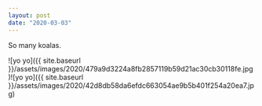 ```yaml
---
layout: post
date: "2020-03-03"
---
```


So many koalas.

![yo yo]({{ site.baseurl }}/assets/images/2020/479a9d3224a8fb2857119b59d21ac30cb30118fe.jpg)![yo yo]({{ site.baseurl }}/assets/images/2020/42d8db58da6efdc663054ae9b5b401f254a20ea7.jpg)
